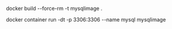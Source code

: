 docker build --force-rm -t mysqlimage .

docker container run -dt -p 3306:3306 --name mysql mysqlimage
